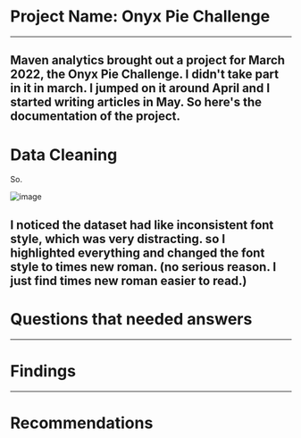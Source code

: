 # Project Name: Onyx Pie Challenge 
-----
Maven analytics brought out a project for March 2022, the Onyx Pie Challenge. I didn't take part in it in march. I jumped on it around April and I started writing articles in May. So here's the documentation of the project.
-----
# Data Cleaning

So.

![image](https://user-images.githubusercontent.com/109159668/180447139-4a9f3fb7-18fb-4363-874d-514c7442f60c.png)

I noticed the dataset had like inconsistent font style, which was very distracting. so I highlighted everything and changed the font style to times new roman. (no serious reason. I just find times new roman easier to read.)
-----
# Questions that needed answers

----
# Findings

----
# Recommendations
